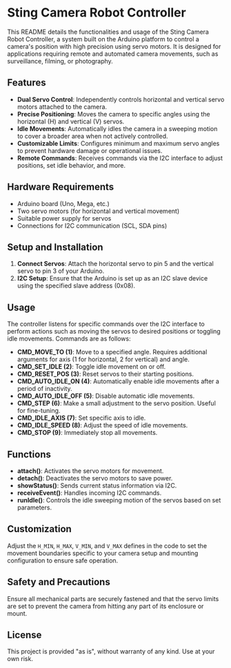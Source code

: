 # Sting Camera Robot Controller

This README details the functionalities and usage of the Sting Camera Robot Controller, a system built on the Arduino platform to control a camera's position with high precision using servo motors. It is designed for applications requiring remote and automated camera movements, such as surveillance, filming, or photography.

## Features

- **Dual Servo Control**: Independently controls horizontal and vertical servo motors attached to the camera.
- **Precise Positioning**: Moves the camera to specific angles using the horizontal (H) and vertical (V) servos.
- **Idle Movements**: Automatically idles the camera in a sweeping motion to cover a broader area when not actively controlled.
- **Customizable Limits**: Configures minimum and maximum servo angles to prevent hardware damage or operational issues.
- **Remote Commands**: Receives commands via the I2C interface to adjust positions, set idle behavior, and more.

## Hardware Requirements

- Arduino board (Uno, Mega, etc.)
- Two servo motors (for horizontal and vertical movement)
- Suitable power supply for servos
- Connections for I2C communication (SCL, SDA pins)

## Setup and Installation

1. **Connect Servos**: Attach the horizontal servo to pin 5 and the vertical servo to pin 3 of your Arduino.
2. **I2C Setup**: Ensure that the Arduino is set up as an I2C slave device using the specified slave address (0x08).

## Usage

The controller listens for specific commands over the I2C interface to perform actions such as moving the servos to desired positions or toggling idle movements. Commands are as follows:

- **CMD_MOVE_TO (1)**: Move to a specified angle. Requires additional arguments for axis (1 for horizontal, 2 for vertical) and angle.
- **CMD_SET_IDLE (2)**: Toggle idle movement on or off.
- **CMD_RESET_POS (3)**: Reset servos to their starting positions.
- **CMD_AUTO_IDLE_ON (4)**: Automatically enable idle movements after a period of inactivity.
- **CMD_AUTO_IDLE_OFF (5)**: Disable automatic idle movements.
- **CMD_STEP (6)**: Make a small adjustment to the servo position. Useful for fine-tuning.
- **CMD_IDLE_AXIS (7)**: Set specific axis to idle.
- **CMD_IDLE_SPEED (8)**: Adjust the speed of idle movements.
- **CMD_STOP (9)**: Immediately stop all movements.

## Functions

- **attach()**: Activates the servo motors for movement.
- **detach()**: Deactivates the servo motors to save power.
- **showStatus()**: Sends current status information via I2C.
- **receiveEvent()**: Handles incoming I2C commands.
- **runIdle()**: Controls the idle sweeping motion of the servos based on set parameters.

## Customization

Adjust the `H_MIN`, `H_MAX`, `V_MIN`, and `V_MAX` defines in the code to set the movement boundaries specific to your camera setup and mounting configuration to ensure safe operation.

## Safety and Precautions

Ensure all mechanical parts are securely fastened and that the servo limits are set to prevent the camera from hitting any part of its enclosure or mount.

## License

This project is provided "as is", without warranty of any kind. Use at your own risk.
